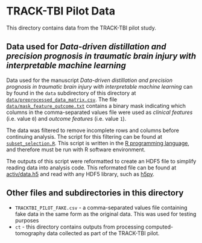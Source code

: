 # TRACK-TBI Pilot Data

This directory contains data from the TRACK-TBI pilot study. 

## Data used for _Data-driven distillation and precision prognosis in traumatic brain injury with interpretable machine learning_

Data used for the manuscript _Data-driven distillation and precision prognosis in traumatic brain injury with interpretable machine learning_ can by found
in the `data` subdirectory of this directory at [`data/preprocessed_data_matrix.csv`](https://github.com/BouchardLab/ML_4_prec_prognosis/blob/master/data/data/preprocessed_data_matrix.csv). 
The file [`data/mask_feature_outcome.txt`](https://github.com/BouchardLab/ML_4_prec_prognosis/blob/master/data/data/mask_feature_outcome.txt) contains a binary mask indicating
which columns in the comma-separated values file were used as _clinical features_ (i.e. value `0`) and _outcome features_ (i.e. value `1`).

The data was filtered to remove incomplete rows and columns before continuing analysis. The script for this filtering can be found at [`subset_selection.R`](https://github.com/BouchardLab/ML_4_prec_prognosis/blob/master/data/subset_selection.R).
This script is written in the [R programming language](https://www.r-project.org/), and therefore must be run with R software environment. 

The outputs of this script were reformatted to create an HDF5 file to simplify reading data into analysis code. This reformated file can be found at 
[activ/data.h5](https://github.com/BouchardLab/ML_4_prec_prognosis/blob/master/activ/data.h5) and read with any HDF5 library, such as [h5py](https://www.h5py.org/).


## Other files and subdirectories in this directory
- `TRACKTBI_PILOT_FAKE.csv` - a comma-separated values file containing fake data in the same form as the original data. This was used for testing purposes
- `ct` - this directory contains outputs from processing computed-tomography data collected as part of the TRACK-TBI pilot. 
